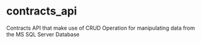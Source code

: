 # contracts_api
Contracts API that make use of CRUD Operation for manipulating data from the MS SQL Server Database
